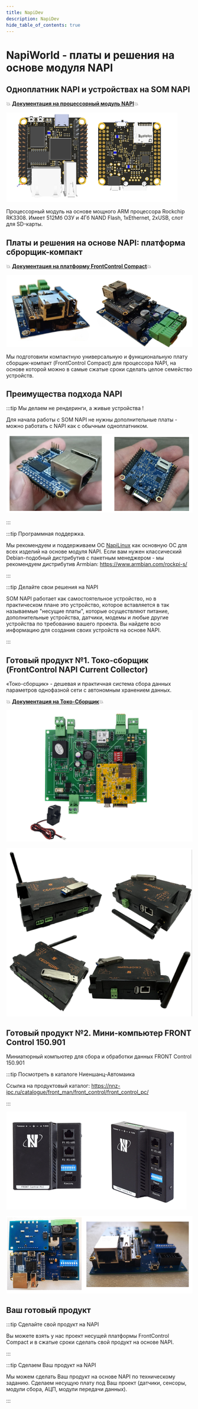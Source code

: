 ```yaml
---
title: NapiDev
description: NapiDev
hide_table_of_contents: true
---
```


# NapiWorld - платы и решения на основе модуля NAPI

## Одноплатник NAPI и устройствах на SOM NAPI


:boom: **[Документация на процессорный модуль NAPI](/docs/napi-intro)**:boom:

![Napi front view](../../static/img/napi-som/napi1-2.png)

Процессорный модуль на основе мощного ARM процессора Rockchip RK3308. Имеет 512Мб ОЗУ и 4Гб NAND Flash, 1хEthernet, 2xUSB, слот для SD-карты. 

## Платы и решения на основе NAPI: платформа сброрщик-компакт

:boom: **[Документация на платформу FrontControl Compact](/docs/frontcompact)**:boom:

![Napi front view](../../static/img/img-ng/frontcontrolcompact-1-2.png)


Мы подготовили компактную универсальную и функциональную плату  сборщик-компакт (FrontControl Compact) для процессора NAPI, на основе которой можно в самые сжатые сроки сделать целое семейство устройств.

## Преимущества подхода NAPI

:::tip Мы делаем не рендеринги, а живые устройства ! 

 Для начала работы с SOM NAPI не нужны дополнительные платы - можно работать с NAPI как с обычным одноплатником.

 ![Napi front view](../../static/img/napi-som/hand-som1.png)

:::

:::tip Программная поддержка.

Мы рекомендуем и поддерживаем ОС [NapiLinux](http://www.napilinux.ru) как основную ОС для всех изделий на основе модуля NAPI. Если вам нужен классический Debian-подобный дистрибутив с пакетным менеджером - мы рекомендуем дистрибутив Armbian: https://www.armbian.com/rockpi-s/

:::

:::tip Делайте свои решения на NAPI

SOM NAPI работает как самостоятельное устройство, но в практическом плане это устройство, которое вставляется в так называемые "несущие платы", которые осуществляют питание, дополнительные устройства, датчики, модемы и любые другие устройства по требованию вашего проекта. Вы найдете всю информацию для создания своих устройств на основе NAPI. 

:::

## Готовый продукт №1. Токо-сборщик (FrontControl NAPI Current Collector)

«Токо-сборщик» - дешевая и практичная система сбора данных параметров однофазной сети с автономным хранением данных.


:boom: **[Документация на Токо-Сборщик](/docs/frontcurrent/)**:boom:

![Napi front control](../../static/img/img-c/c6.png)

![Napi front control](../../static/img/img-c/c5.png)

## Готовый продукт №2. Мини-компьютер FRONT Control 150.901

Миниатюрный компьютер для сбора и обработки данных FRONT Control 150.901

:::tip Посмотреть в каталоге Ниеншанц-Автомаика

Ссылка на продуктовый каталог: https://nnz-ipc.ru/catalogue/front_man/front_control/front_control_pc/

:::


![Napi front control](../../static/img/img-c/n13.png)

![Napi front control](../../static/img/img-c/n45.png)


## Ваш готовый продукт

:::tip Сделайте свой продукт на NAPI

Вы можете взять у нас проект несущей платформы FrontControl Compact и в сжатые сроки сделать свой продукт на основе NAPI.

:::

:::tip Сделаем Ваш продукт на NAPI

Мы можем сделать Ваш продукт на основе NAPI по техническому заданию. Сделаем несущую плату под Ваш проект (датчики, сенсоры, модули сбора, АЦП, модули передачи данных).

:::